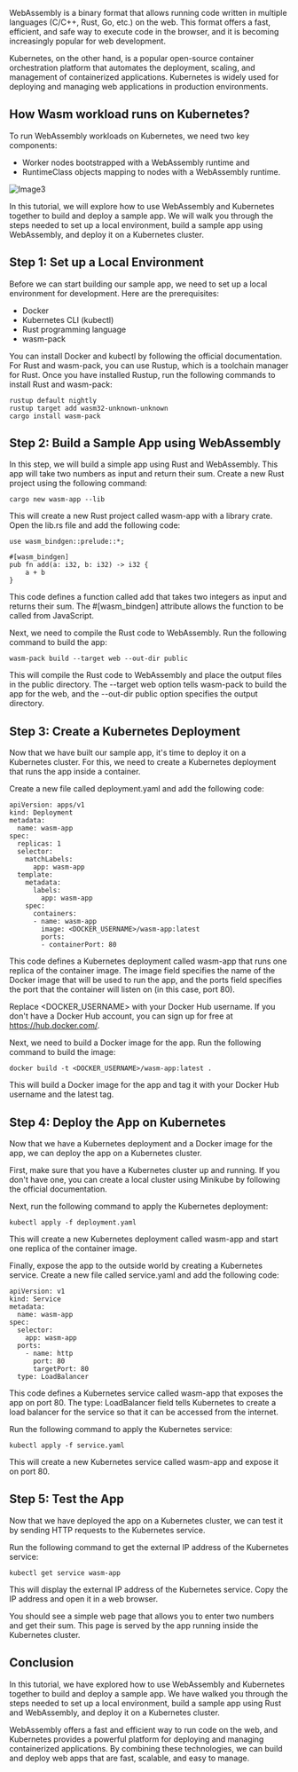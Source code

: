 WebAssembly is a binary format that allows running code written in multiple languages (C/C++, Rust, Go, etc.) on the web. This format offers a fast, efficient, and safe way to execute code in the browser, and it is becoming increasingly popular for web development.

Kubernetes, on the other hand, is a popular open-source container orchestration platform that automates the deployment, scaling, and management of containerized applications. Kubernetes is widely used for deploying and managing web applications in production environments.

## How Wasm workload runs on Kubernetes?

To run WebAssembly workloads on Kubernetes, we need two key components: 

- Worker nodes bootstrapped with a WebAssembly runtime and 
- RuntimeClass objects mapping to nodes with a WebAssembly runtime. 


![Image3](https://dev-to-uploads.s3.amazonaws.com/uploads/articles/o5dpxd1mmpao4ftum0lc.png)



In this tutorial, we will explore how to use WebAssembly and Kubernetes together to build and deploy a sample app. We will walk you through the steps needed to set up a local environment, build a sample app using WebAssembly, and deploy it on a Kubernetes cluster.

## Step 1: Set up a Local Environment

Before we can start building our sample app, we need to set up a local environment for development. Here are the prerequisites:

- Docker
- Kubernetes CLI (kubectl)
- Rust programming language
- wasm-pack

You can install Docker and kubectl by following the official documentation. For Rust and wasm-pack, you can use Rustup, which is a toolchain manager for Rust. Once you have installed Rustup, run the following commands to install Rust and wasm-pack:

```
rustup default nightly
rustup target add wasm32-unknown-unknown
cargo install wasm-pack
```

## Step 2: Build a Sample App using WebAssembly

In this step, we will build a simple app using Rust and WebAssembly. This app will take two numbers as input and return their sum. Create a new Rust project using the following command:

```
cargo new wasm-app --lib
```

This will create a new Rust project called wasm-app with a library crate. Open the lib.rs file and add the following code:

```
use wasm_bindgen::prelude::*;

#[wasm_bindgen]
pub fn add(a: i32, b: i32) -> i32 {
    a + b
}
```

This code defines a function called add that takes two integers as input and returns their sum. The #[wasm_bindgen] attribute allows the function to be called from JavaScript.

Next, we need to compile the Rust code to WebAssembly. Run the following command to build the app:

```
wasm-pack build --target web --out-dir public
```

This will compile the Rust code to WebAssembly and place the output files in the public directory. The --target web option tells wasm-pack to build the app for the web, and the --out-dir public option specifies the output directory.

## Step 3: Create a Kubernetes Deployment

Now that we have built our sample app, it's time to deploy it on a Kubernetes cluster. For this, we need to create a Kubernetes deployment that runs the app inside a container.

Create a new file called deployment.yaml and add the following code:

```
apiVersion: apps/v1
kind: Deployment
metadata:
  name: wasm-app
spec:
  replicas: 1
  selector:
    matchLabels:
      app: wasm-app
  template:
    metadata:
      labels:
        app: wasm-app
    spec:
      containers:
      - name: wasm-app
        image: <DOCKER_USERNAME>/wasm-app:latest
        ports:
        - containerPort: 80
```

This code defines a Kubernetes deployment called wasm-app that runs one replica of the container image. The image field specifies the name of the Docker image that will be used to run the app, and the ports field specifies the port that the container will listen on (in this case, port 80).

Replace <DOCKER_USERNAME> with your Docker Hub username. If you don't have a Docker Hub account, you can sign up for free at https://hub.docker.com/.

Next, we need to build a Docker image for the app. Run the following command to build the image:

```
docker build -t <DOCKER_USERNAME>/wasm-app:latest .
```

This will build a Docker image for the app and tag it with your Docker Hub username and the latest tag.

## Step 4: Deploy the App on Kubernetes

Now that we have a Kubernetes deployment and a Docker image for the app, we can deploy the app on a Kubernetes cluster.

First, make sure that you have a Kubernetes cluster up and running. If you don't have one, you can create a local cluster using Minikube by following the official documentation.

Next, run the following command to apply the Kubernetes deployment:

```
kubectl apply -f deployment.yaml
```

This will create a new Kubernetes deployment called wasm-app and start one replica of the container image.

Finally, expose the app to the outside world by creating a Kubernetes service. Create a new file called service.yaml and add the following code:

```
apiVersion: v1
kind: Service
metadata:
  name: wasm-app
spec:
  selector:
    app: wasm-app
  ports:
    - name: http
      port: 80
      targetPort: 80
  type: LoadBalancer
```

This code defines a Kubernetes service called wasm-app that exposes the app on port 80. The type: LoadBalancer field tells Kubernetes to create a load balancer for the service so that it can be accessed from the internet.

Run the following command to apply the Kubernetes service:

```
kubectl apply -f service.yaml
```

This will create a new Kubernetes service called wasm-app and expose it on port 80.

## Step 5: Test the App

Now that we have deployed the app on a Kubernetes cluster, we can test it by sending HTTP requests to the Kubernetes service.

Run the following command to get the external IP address of the Kubernetes service:

```
kubectl get service wasm-app
```
This will display the external IP address of the Kubernetes service. Copy the IP address and open it in a web browser.

You should see a simple web page that allows you to enter two numbers and get their sum. This page is served by the app running inside the Kubernetes cluster.

## Conclusion

In this tutorial, we have explored how to use WebAssembly and Kubernetes together to build and deploy a sample app. We have walked you through the steps needed to set up a local environment, build a sample app using Rust and WebAssembly, and deploy it on a Kubernetes cluster.

WebAssembly offers a fast and efficient way to run code on the web, and Kubernetes provides a powerful platform for deploying and managing containerized applications. By combining these technologies, we can build and deploy web apps that are fast, scalable, and easy to manage.
